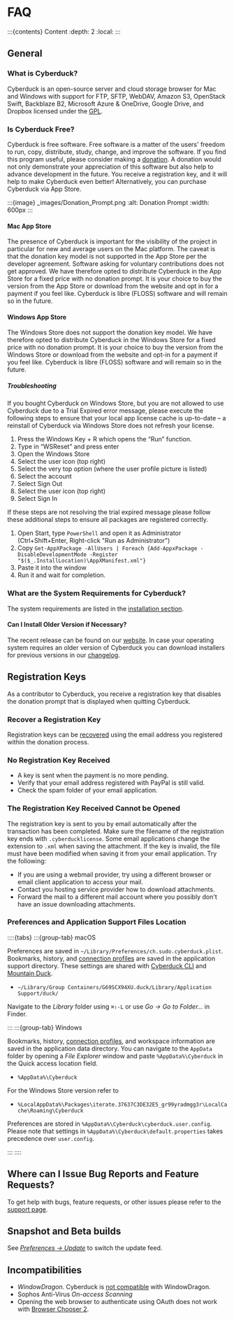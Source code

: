 FAQ
====

:::{contents} Content
:depth: 2
:local:
:::

## General

### What is Cyberduck?

Cyberduck is an open-source server and cloud storage browser for Mac and Windows with support for FTP, SFTP, WebDAV, Amazon S3, OpenStack Swift, Backblaze B2, Microsoft Azure & OneDrive, Google Drive, and Dropbox licensed under the [GPL](https://github.com/iterate-ch/cyberduck/blob/master/LICENSE.txt).

### Is Cyberduck Free?

Cyberduck is free software. Free software is a matter of the users' freedom to run, copy, distribute, study, change, and improve the software. If you find this program useful, please consider making a [donation](http://cyberduck.ch/donate). A donation would not only demonstrate your appreciation of this software but also help to advance development in the future. You receive a registration key, and it will help to make Cyberduck even better!  Alternatively, you can purchase Cyberduck via App Store.

:::{image} _images/Donation_Prompt.png
:alt: Donation Prompt
:width: 600px
:::

#### Mac App Store

The presence of Cyberduck is important for the visibility of the project in particular for new and average users on the Mac platform. The caveat is that the donation key model is not supported in the App Store per the developer agreement. Software asking for voluntary contributions does not get approved. We have therefore opted to distribute Cyberduck in the App Store for a fixed price with no donation prompt. It is your choice to buy the version from the App Store or download from the website and opt in for a payment if you feel like. Cyberduck is libre (FLOSS) software and will remain so in the future.

#### Windows App Store

The Windows Store does not support the donation key model. We have therefore opted to distribute Cyberduck in the Windows Store for a fixed price with no donation prompt. It is your choice to buy the version from the Windows Store or download from the website and opt-in for a payment if you feel like. Cyberduck is libre (FLOSS) software and will remain so in the future.

##### Troubleshooting

If you bought Cyberduck on Windows Store, but you are not allowed to use Cyberduck due to a Trial Expired error message, please execute the following steps to ensure that your local app license cache is up-to-date – a reinstall of Cyberduck via Windows Store does not refresh your license.

1. Press the Windows Key + R which opens the “Run” function.
2. Type in “WSReset” and press enter
3. Open the Windows Store
4. Select the user icon (top right)
5. Select the very top option (where the user profile picture is listed)
6. Select the account
7. Select Sign Out
8. Select the user icon (top right)
9. Select Sign In

If these steps are not resolving the trial expired message please follow these additional steps to ensure all packages are registered correctly.

1. Open Start, type `PowerShell` and open it as Administrator (Ctrl+Shift+Enter, Right-click "Run as Administrator")
2. Copy `Get-AppXPackage -AllUsers | Foreach {Add-AppxPackage -DisableDevelopmentMode -Register "$($_.InstallLocation)\AppXManifest.xml"}`
3. Paste it into the window
4. Run it and wait for completion.

### What are the System Requirements for Cyberduck?

The system requirements are listed in the [installation section](installation.md#system-requirements).

#### Can I Install Older Version if Necessary?

The recent release can be found on our [website](https://cyberduck.io/download/). In case your operating system requires an older version of Cyberduck you can download installers for previous versions in our [changelog](https://cyberduck.io/changelog/).

## Registration Keys

As a contributor to Cyberduck, you receive a registration key that disables the donation prompt that is displayed when quitting Cyberduck.

### Recover a Registration Key

Registration keys can be [recovered](https://cyberduck.io/help#recover) using the email address you registered within the donation process.

### No Registration Key Received

- A key is sent when the payment is no more pending.
- Verify that your email address registered with PayPal is still valid.
- Check the spam folder of your email application.

### The Registration Key Received Cannot be Opened

The registration key is sent to you by email automatically after the transaction has been completed. Make sure the filename of the registration key ends with `.cyberducklicense`. Some email applications change the extension to `.xml` when saving the attachment. If the key is invalid, the file must have been modified when saving it from your email application. Try the following:

- If you are using a webmail provider, try using a different browser or email client application to access your mail.
- Contact you hosting service provider how to download attachments.
- Forward the mail to a different mail account where you possibly don't have an issue downloading attachments.

### Preferences and Application Support Files Location

::::{tabs}
:::{group-tab} macOS

Preferences are saved in `~/Library/Preferences/ch.sudo.cyberduck.plist`. Bookmarks, history, and [connection profiles](../protocols/profiles/index.md) are saved in the application support directory. These settings are shared with [Cyberduck CLI](../cli/index.md) and [Mountain Duck](../mountainduck/index.md).

- `~/Library/Group Containers/G69SCX94XU.duck/Library/Application Support/duck/`

Navigate to the *Library* folder using `⌘⇧-L` or use *Go → Go to Folder...* in Finder.

:::
:::{group-tab} Windows

Bookmarks, history, [connection profiles](../protocols/profiles/index.md), and workspace information are saved in the application data directory. You can navigate to the `AppData` folder by opening a *File Explorer* window and paste `%AppData%\Cyberduck` in the Quick access location field.

- `%AppData%\Cyberduck`

For the Windows Store version refer to 

- `%LocalAppData%\Packages\iterate.37637C3DE32E5_gr99yradmgg3r\LocalCache\Roaming\Cyberduck`

Preferences are stored in `%AppData%\Cyberduck\cyberduck.user.config`. Please note that settings in `%AppData%\Cyberduck\default.properties` takes precedence over `user.config`.

:::
::::

## Where can I Issue Bug Reports and Feature Requests?

To get help with bugs, feature requests, or other issues please refer to the [support page](support.md).

## Snapshot and Beta builds

See _[Preferences → Update](preferences.md#update)_ to switch the update feed.

## Incompatibilities

- *WindowDragon*. Cyberduck is [not compatible](http://sourceforge.net/tracker/index.php?func=detail&aid=1942730&group_id=208546&atid=1006129) with WindowDragon.
- Sophos Anti-Virus *On-access Scanning*
- Opening the web browser to authenticate using OAuth does not work with [Browser Chooser 2](https://browserchooser2.com/).
